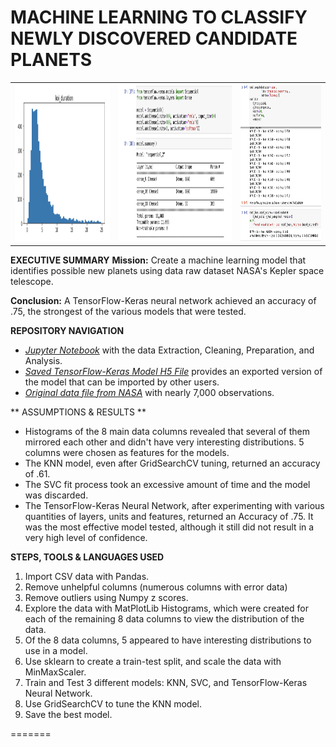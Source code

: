 # MACHINE LEARNING TO CLASSIFY NEWLY DISCOVERED CANDIDATE PLANETS
 
 <table style="width:100%">
  <tr valign="top">
    <th><img height="250" alt="Sample histogram" src="https://github.com/kennethcandersen/machine-learning-challenge/blob/main/images/example_histogram.png"></th>
    <th><img height="250" alt="Box Plot" src="https://github.com/kennethcandersen/machine-learning-challenge/blob/main/images/tensor_model_summary.png"></th>
    <th><img height="250" alt="Bar Chart With Code" src="https://github.com/kennethcandersen/machine-learning-challenge/blob/main/images/tensor_model_compile_fit_eval.png"></th>
  </tr>
</table> 

**EXECUTIVE SUMMARY**
**Mission:** Create a machine learning model that identifies possible new planets using data raw dataset NASA's Kepler space telescope.

**Conclusion:** A TensorFlow-Keras neural network achieved an accuracy of .75, the strongest of the various models that were tested. 

**REPOSITORY NAVIGATION**

* [*Jupyter Notebook*](https://github.com/kennethcandersen/machine-learning-challenge/blob/main/exoplanet_model.ipynb) with the data Extraction, Cleaning, Preparation, and Analysis. 
* [*Saved TensorFlow-Keras Model H5 File*](https://github.com/kennethcandersen/machine-learning-challenge/blob/main/exoplanet_prediction.h5) provides an exported version of the model that can be imported by other users. 
* [*Original data file from NASA*](https://github.com/kennethcandersen/machine-learning-challenge/blob/main/exoplanet_data.csv) with nearly 7,000 observations. 

** ASSUMPTIONS & RESULTS **
* Histograms of the 8 main data columns revealed that several of them mirrored each other and didn't have very interesting distributions. 5 columns were chosen as features for the models. 
* The KNN model, even after GridSearchCV tuning, returned an accuracy of .61.
* The SVC fit process took an excessive amount of time and the model was discarded. 
* The TensorFlow-Keras Neural Network, after experimenting with various quantities of layers, units and features, returned an Accuracy of .75. It was the most effective model tested, although it still did not result in a very high level of confidence. 

**STEPS, TOOLS & LANGUAGES USED**

1. Import CSV data with Pandas.
2. Remove unhelpful columns (numerous columns with error data)
3. Remove outliers using Numpy z scores. 
4. Explore the data with MatPlotLib Histograms, which were created for each of the remaining 8 data columns to view the distribution of the data. 
5. Of the 8 data columns, 5 appeared to have interesting distributions to use in a model.
6. Use sklearn to create a train-test split, and scale the data with MinMaxScaler.
7. Train and Test 3 different models: KNN, SVC, and TensorFlow-Keras Neural Network. 
8. Use GridSearchCV to tune the KNN model. 
9. Save the best model.


=======










